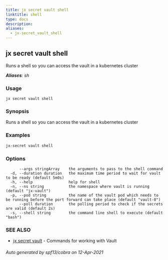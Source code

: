 ```yaml
---
title: jx secret vault shell
linktitle: shell
type: docs
description: 
aliases:
  - jx-secret_vault_shell
---
```


## jx secret vault shell

Runs a shell so you can access the vault in a kubernetes cluster

***Aliases**: sh*

### Usage

```
jx secret vault shell
```

### Synopsis

Runs a shell so you can access the vault in a kubernetes cluster

### Examples

  ```bash
  jx-secret vault shell

  ```
### Options

```
      --args stringArray    the arguments to pass to the shell command
  -d, --duration duration   the maximum time period to wait for vault to be ready (default 5m0s)
  -h, --help                help for shell
  -n, --ns string           the namespace where vault is running (default "jx-vault")
  -p, --pod string          the name of the vault pod which needs to be running before the port forward can take place (default "vault-0")
      --poll duration       the polling period to check if the secrets are valid (default 2s)
  -s, --shell string        the command line shell to execute (default "bash")
```

### SEE ALSO

* [jx secret vault](..)	 - Commands for working with Vault

###### Auto generated by spf13/cobra on 12-Apr-2021
